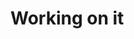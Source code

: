 # Working on it

<a rel="nofollow me" href="https://mastodon.social/@kalt"></a>
<a rel="nofollow me" href="https://eagain.io"></a>
